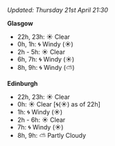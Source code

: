 *Updated: Thursday 21st April 21:30*

**Glasgow**

* 22h, 23h: :sunny: Clear
* 0h, 1h: :cyclone: Windy (:sunny:)
* 2h - 5h: :sunny: Clear
* 6h, 7h: :cyclone: Windy (:sunny:)
* 8h, 9h: :cyclone: Windy (:partly_sunny:)

**Edinburgh**

* 22h, 23h: :sunny: Clear
* 0h: :sunny: Clear [:cyclone:(:sunny:) as of 22h]
* 1h: :cyclone: Windy (:sunny:)
* 2h - 6h: :sunny: Clear
* 7h: :cyclone: Windy (:sunny:)
* 8h, 9h: :partly_sunny: Partly Cloudy
